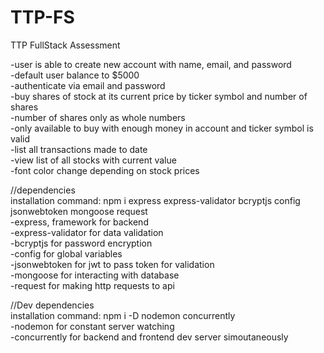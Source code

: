 # TTP-FS

TTP FullStack Assessment

-user is able to create new account with name, email, and password<br />
-default user balance to \$5000<br />
-authenticate via email and password<br />
-buy shares of stock at its current price by ticker symbol and number of shares<br />
-number of shares only as whole numbers<br />
-only available to buy with enough money in account and ticker symbol is valid<br />
-list all transactions made to date<br />
-view list of all stocks with current value<br />
-font color change depending on stock prices<br />

//dependencies<br />
installation command: npm i express express-validator bcryptjs config jsonwebtoken mongoose request<br />
-express, framework for backend<br />
-express-validator for data validation<br />
-bcryptjs for password encryption<br />
-config for global variables<br />
-jsonwebtoken for jwt to pass token for validation<br />
-mongoose for interacting with database<br />
-request for making http requests to api<br />

//Dev dependencies<br />
installation command: npm i -D nodemon concurrently<br />
-nodemon for constant server watching<br />
-concurrently for backend and frontend dev server simoutaneously<br />
